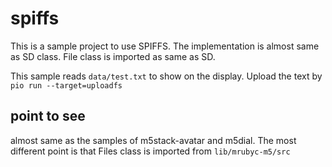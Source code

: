 # spiffs
This is a sample project to use SPIFFS. The implementation is almost same as SD class. File class is imported as same as SD.

This sample reads `data/test.txt` to show on the display.
Upload the text by `pio run --target=uploadfs`

## point to see
almost same as the samples of m5stack-avatar and m5dial. The most different point is that Files class is imported from `lib/mrubyc-m5/src`

